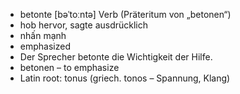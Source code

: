 - betonte	[bəˈtoːntə]	Verb (Präteritum von „betonen“)
- hob hervor, sagte ausdrücklich
- nhấn mạnh
- emphasized
- Der Sprecher betonte die Wichtigkeit der Hilfe.
- betonen – to emphasize	
- Latin root: tonus (griech. tonos – Spannung, Klang)